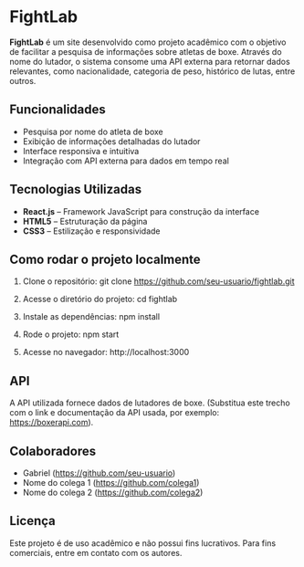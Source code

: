 # FightLab
**FightLab** é um site desenvolvido como projeto acadêmico com o objetivo de facilitar a pesquisa de informações sobre atletas de boxe. Através do nome do lutador, o sistema consome uma API externa para retornar dados relevantes, como nacionalidade, categoria de peso, histórico de lutas, entre outros.

## Funcionalidades
- Pesquisa por nome do atleta de boxe
- Exibição de informações detalhadas do lutador
- Interface responsiva e intuitiva
- Integração com API externa para dados em tempo real

## Tecnologias Utilizadas
- **React.js** – Framework JavaScript para construção da interface
- **HTML5** – Estruturação da página
- **CSS3** – Estilização e responsividade

## Como rodar o projeto localmente
1. Clone o repositório:
   git clone https://github.com/seu-usuario/fightlab.git

2. Acesse o diretório do projeto:
   cd fightlab

3. Instale as dependências:
   npm install

4. Rode o projeto:
   npm start

5. Acesse no navegador:
   http://localhost:3000

## API
A API utilizada fornece dados de lutadores de boxe. (Substitua este trecho com o link e documentação da API usada, por exemplo: https://boxerapi.com).

## Colaboradores
- Gabriel (https://github.com/seu-usuario)
- Nome do colega 1 (https://github.com/colega1)
- Nome do colega 2 (https://github.com/colega2)

## Licença
Este projeto é de uso acadêmico e não possui fins lucrativos. Para fins comerciais, entre em contato com os autores.
